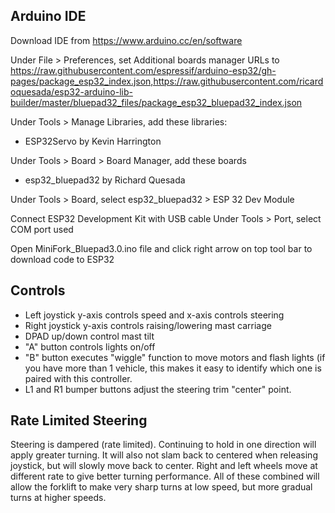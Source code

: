 <h2>Arduino IDE</h2>

Download IDE from https://www.arduino.cc/en/software

Under File > Preferences, set Additional boards manager URLs to https://raw.githubusercontent.com/espressif/arduino-esp32/gh-pages/package_esp32_index.json,https://raw.githubusercontent.com/ricardoquesada/esp32-arduino-lib-builder/master/bluepad32_files/package_esp32_bluepad32_index.json

Under Tools > Manage Libraries, add these libraries:
 * ESP32Servo by Kevin Harrington

Under Tools > Board > Board Manager, add these boards
* esp32_bluepad32 by Richard Quesada

Under Tools > Board, select esp32_bluepad32 > ESP 32 Dev Module

Connect ESP32 Development Kit with USB cable
Under Tools > Port, select COM port used

Open MiniFork_Bluepad3.0.ino file and click right arrow on top tool bar to download code to ESP32

<h2>Controls</h2>

* Left joystick y-axis controls speed and x-axis controls steering
* Right joystick y-axis controls raising/lowering mast carriage
* DPAD up/down control mast tilt
* "A" button controls lights on/off
* "B" button executes "wiggle" function to move motors and flash lights (if you have more than 1 vehicle, this makes it easy to identify which
one is paired with this controller.
* L1 and R1 bumper buttons adjust the steering trim "center" point.

<h2>Rate Limited Steering</h2>
Steering is dampered (rate limited).  Continuing to hold in one direction will apply greater turning.  It will also not slam back to centered when
releasing joystick, but will slowly move back to center.  Right and left wheels move at different rate to give better turning performance.  All
of these combined will allow the forklift to make very sharp turns at low speed, but more gradual turns at higher speeds.
